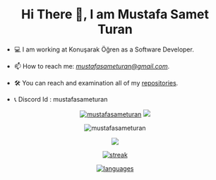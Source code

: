 <h1 align="center">Hi There 👋, I am Mustafa Samet Turan</h1>

- 💻 I am working at Konuşarak Öğren as a Software Developer.

- 📫 How to reach me: *mustafasameturan@gmail.com*.

- 🛠️ You can reach and examination all of my [repositories](https://github.com/mustafasameturan?tab=repositories).

- 📞 Discord Id : mustafasameturan

<p align="center">
<a href="https://www.linkedin.com/in/mustafasameturan/" target="blank"><img src="https://img.shields.io/badge/LinkedIn-0077B5?style=for-the-badge&logo=linkedin&logoColor=white" alt="mustafasameturan"></a>
<a href="https://www.instagram.com/mistikk_/"> <img src="https://img.shields.io/badge/Instagram-E4405F?style=for-the-badge&logo=instagram&logoColor=white"></img> </a>
</p>

<p align="center"> <img src="https://komarev.com/ghpvc/?username=mustafasameturan&label=Profile%20views&color=0e75b6&style=flat" alt="mustafasameturan" /> </p>

<p align="center"> 
  <a href="https://github.com/mustafasameturan" alt="mustafasameturan" />
    <img src="https://github-readme-stats.vercel.app/api?username=mustafasameturan&show_icons=true&theme=transparent" />
  </a> 
</p> 

<p align="center">
  <a href="https://github.com/mustafasameturan">
    <img src="https://streak-stats.demolab.com?user=mustafasameturan&theme=transparent&exclude_days=Mon%2CTue%2CWed%2CThu%2CFri" alt="streak"/>
  </a>
</p>

<p align="center">
  <a href="https://github.com/mustafasameturan">
    <img src="https://github-readme-stats.vercel.app/api/top-langs/?username=mustafasameturan&hide_progress=false&layout=donut&theme=transparent" alt="languages" />
  </a>
</p>
